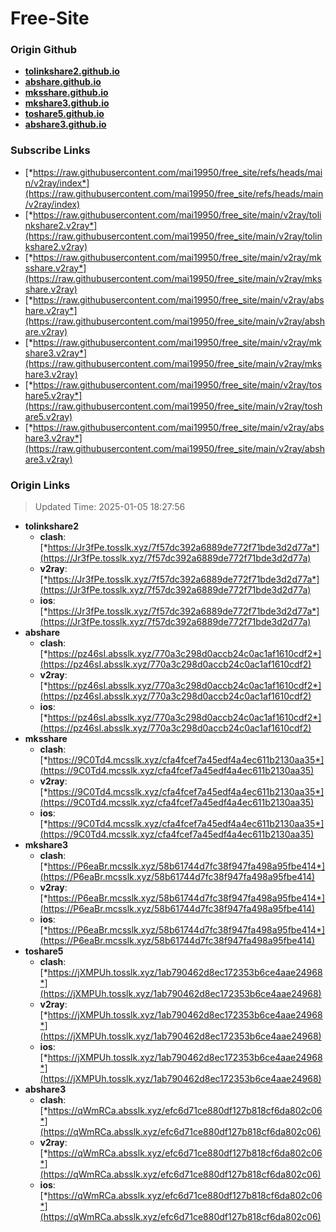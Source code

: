 # Free-Site

### Origin Github

- [**tolinkshare2.github.io**](https://github.com/tolinkshare2/tolinkshare2.github.io)
- [**abshare.github.io**](https://github.com/abshare/abshare.github.io)
- [**mksshare.github.io**](https://github.com/mksshare/mksshare.github.io)
- [**mkshare3.github.io**](https://github.com/mkshare3/mkshare3.github.io)
- [**toshare5.github.io**](https://github.com/toshare5/toshare5.github.io)
- [**abshare3.github.io**](https://github.com/abshare3/abshare3.github.io)

### Subscribe Links

- [*https://raw.githubusercontent.com/mai19950/free_site/refs/heads/main/v2ray/index*](https://raw.githubusercontent.com/mai19950/free_site/refs/heads/main/v2ray/index)
- [*https://raw.githubusercontent.com/mai19950/free_site/main/v2ray/tolinkshare2.v2ray*](https://raw.githubusercontent.com/mai19950/free_site/main/v2ray/tolinkshare2.v2ray)
- [*https://raw.githubusercontent.com/mai19950/free_site/main/v2ray/mksshare.v2ray*](https://raw.githubusercontent.com/mai19950/free_site/main/v2ray/mksshare.v2ray)
- [*https://raw.githubusercontent.com/mai19950/free_site/main/v2ray/abshare.v2ray*](https://raw.githubusercontent.com/mai19950/free_site/main/v2ray/abshare.v2ray)
- [*https://raw.githubusercontent.com/mai19950/free_site/main/v2ray/mkshare3.v2ray*](https://raw.githubusercontent.com/mai19950/free_site/main/v2ray/mkshare3.v2ray)
- [*https://raw.githubusercontent.com/mai19950/free_site/main/v2ray/toshare5.v2ray*](https://raw.githubusercontent.com/mai19950/free_site/main/v2ray/toshare5.v2ray)
- [*https://raw.githubusercontent.com/mai19950/free_site/main/v2ray/abshare3.v2ray*](https://raw.githubusercontent.com/mai19950/free_site/main/v2ray/abshare3.v2ray)

### Origin Links

> Updated Time: 2025-01-05 18:27:56

- **tolinkshare2**
  - **clash**: [*https://Jr3fPe.tosslk.xyz/7f57dc392a6889de772f71bde3d2d77a*](https://Jr3fPe.tosslk.xyz/7f57dc392a6889de772f71bde3d2d77a)
  - **v2ray**: [*https://Jr3fPe.tosslk.xyz/7f57dc392a6889de772f71bde3d2d77a*](https://Jr3fPe.tosslk.xyz/7f57dc392a6889de772f71bde3d2d77a)
  - **ios**: [*https://Jr3fPe.tosslk.xyz/7f57dc392a6889de772f71bde3d2d77a*](https://Jr3fPe.tosslk.xyz/7f57dc392a6889de772f71bde3d2d77a)
- **abshare**
  - **clash**: [*https://pz46sI.absslk.xyz/770a3c298d0accb24c0ac1af1610cdf2*](https://pz46sI.absslk.xyz/770a3c298d0accb24c0ac1af1610cdf2)
  - **v2ray**: [*https://pz46sI.absslk.xyz/770a3c298d0accb24c0ac1af1610cdf2*](https://pz46sI.absslk.xyz/770a3c298d0accb24c0ac1af1610cdf2)
  - **ios**: [*https://pz46sI.absslk.xyz/770a3c298d0accb24c0ac1af1610cdf2*](https://pz46sI.absslk.xyz/770a3c298d0accb24c0ac1af1610cdf2)
- **mksshare**
  - **clash**: [*https://9C0Td4.mcsslk.xyz/cfa4fcef7a45edf4a4ec611b2130aa35*](https://9C0Td4.mcsslk.xyz/cfa4fcef7a45edf4a4ec611b2130aa35)
  - **v2ray**: [*https://9C0Td4.mcsslk.xyz/cfa4fcef7a45edf4a4ec611b2130aa35*](https://9C0Td4.mcsslk.xyz/cfa4fcef7a45edf4a4ec611b2130aa35)
  - **ios**: [*https://9C0Td4.mcsslk.xyz/cfa4fcef7a45edf4a4ec611b2130aa35*](https://9C0Td4.mcsslk.xyz/cfa4fcef7a45edf4a4ec611b2130aa35)
- **mkshare3**
  - **clash**: [*https://P6eaBr.mcsslk.xyz/58b61744d7fc38f947fa498a95fbe414*](https://P6eaBr.mcsslk.xyz/58b61744d7fc38f947fa498a95fbe414)
  - **v2ray**: [*https://P6eaBr.mcsslk.xyz/58b61744d7fc38f947fa498a95fbe414*](https://P6eaBr.mcsslk.xyz/58b61744d7fc38f947fa498a95fbe414)
  - **ios**: [*https://P6eaBr.mcsslk.xyz/58b61744d7fc38f947fa498a95fbe414*](https://P6eaBr.mcsslk.xyz/58b61744d7fc38f947fa498a95fbe414)
- **toshare5**
  - **clash**: [*https://jXMPUh.tosslk.xyz/1ab790462d8ec172353b6ce4aae24968*](https://jXMPUh.tosslk.xyz/1ab790462d8ec172353b6ce4aae24968)
  - **v2ray**: [*https://jXMPUh.tosslk.xyz/1ab790462d8ec172353b6ce4aae24968*](https://jXMPUh.tosslk.xyz/1ab790462d8ec172353b6ce4aae24968)
  - **ios**: [*https://jXMPUh.tosslk.xyz/1ab790462d8ec172353b6ce4aae24968*](https://jXMPUh.tosslk.xyz/1ab790462d8ec172353b6ce4aae24968)
- **abshare3**
  - **clash**: [*https://qWmRCa.absslk.xyz/efc6d71ce880df127b818cf6da802c06*](https://qWmRCa.absslk.xyz/efc6d71ce880df127b818cf6da802c06)
  - **v2ray**: [*https://qWmRCa.absslk.xyz/efc6d71ce880df127b818cf6da802c06*](https://qWmRCa.absslk.xyz/efc6d71ce880df127b818cf6da802c06)
  - **ios**: [*https://qWmRCa.absslk.xyz/efc6d71ce880df127b818cf6da802c06*](https://qWmRCa.absslk.xyz/efc6d71ce880df127b818cf6da802c06)
